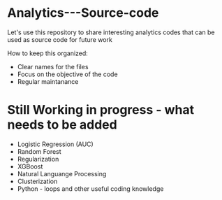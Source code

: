 # Analytics---Source-code
Let's use this repository to share interesting analytics codes that can be used as source code for future work

How to keep this organized:
- Clear names for the files
- Focus on the objective of the code
- Regular maintanance 

# Still Working in progress - what needs to be added
- Logistic Regression (AUC)
- Random Forest
- Regularization
- XGBoost
- Natural Languange Processing
- Clusterization
- Python - loops and other useful coding knowledge
